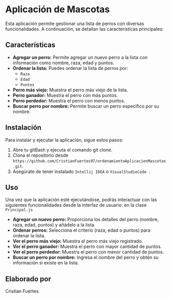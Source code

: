 <h1>Aplicación de Mascotas</h1>
<p>Esta aplicación permite gestionar una lista de perros con diversas funcionalidades. A continuación, se detallan las características principales:</p>

<h2>Características</h2>
<ul>
    <li><strong>Agregar un perro:</strong> Permite agregar un nuevo perro a la lista con información como nombre, raza, edad y puntos.</li>
    <li><strong>Ordenar la lista:</strong> Puedes ordenar la lista de perros por:
<ul>
    <li><code>Raza</code></li>
    <li><code>Edad</code></li>
    <li><code>Puntos</code></li>
</ul>
</li>
        <li><strong>Perro más viejo:</strong> Muestra el perro más viejo de la lista.</li>
        <li><strong>Perro ganador:</strong> Muestra el perro con más puntos.</li>
        <li><strong>Perro perdedor:</strong> Muestra el perro con menos puntos.</li>
        <li><strong>Buscar perro por nombre:</strong> Permite buscar un perro específico por su nombre.</li>
</ul>

<h2>Instalación</h2>
<p>Para instalar y ejecutar la aplicación, sigue estos pasos:</p>
<ol>
    <li>Abre tu gitBash y ejecuta el comando git clone.</li>
    <li>Clona el repositorio desde <code>https://github.com/CristianFuertes97/ordenamientoAplicacionMascotas.git</code>.</li>
    <li>Asegúrate de tener instalado <code>Intellij IDEA</code> o <code>VisualStudioCode </code>.</li>
</ol>

<h2>Uso</h2>
<p>Una vez que la aplicación esté ejecutándose, podrás interactuar con las siguientes funcionalidades desde la interfaz de usuario: en la clase <code>Principal.js</code></p>
<ul>
    <li><strong>Agregar un nuevo perro:</strong> Proporciona los detalles del perro (nombre, raza, edad, puntos) y añádelo a la lista.</li>
    <li><strong>Ordenar perros:</strong> Selecciona el criterio (raza, edad o puntos) para ordenar la lista.</li>
    <li><strong>Ver el perro más viejo:</strong> Muestra el perro más viejo registrado.</li>
    <li><strong>Ver el perro ganador:</strong> Muestra el perro con mayor cantidad de puntos.</li>
    <li><strong>Ver el perro perdedor:</strong> Muestra el perro con menor cantidad de puntos.</li>
    <li><strong>Buscar un perro por nombre:</strong> Ingresa el nombre del perro y obtén su información si existe en la lista.</li>
</ul>

<h2>Elaborado por</h2>
<p>Cristian Fuertes</p>
